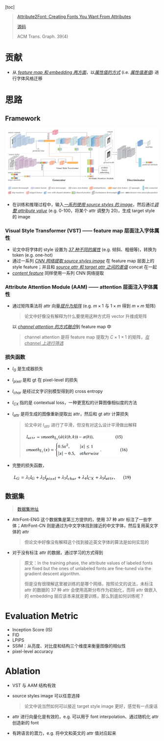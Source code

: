 [toc]

> [Attribute2Font: Creating Fonts You Want From Attributes](https://arxiv.org/abs/2005.07865)
>
> [源码](https://github.com/ueoo/Attr2Font)
>
> ACM Trans. Graph. 39(4)

# 贡献

- 从 <u>*feature map 和 embedding 两方面*</u>，以<u>*属性值的方式*</u> (i.e. <u>*属性值差值*</u>) 进行字体风格迁移





# 思路

## Framework

![image-20250223192545520](assets/image-20250223192545520.png)

- 在训练和推理过程中，输入<u>*一系列使用 source styles 的 image*</u>，然后通过<u>*调整 attribute value*</u> (e.g. 0-100，将某个 attr 调整为 20)，生成 target style 的 image

### Visual Style Transformer (VST) —— feature map 层面注入字体属性

- 论文中将字体的 style 设置为 <u>*37 种不同的属性*</u> (e.g. 倾斜、粗细等)，转换为 token (e.g. one-hot)
- 通过一系列 <u>*CNN 网络提取 source styles image*</u> 在 feature map 层面上的 style feature；并且和 <u>*source attr 和 target attr 之间的差值*</u> concat 在一起
- <u>*content feature*</u> 同样使用一系列 CNN 网络提取

### Attribute Attention Module (AAM) —— attention 层面注入字体属性

- 通过矩阵乘法将 attr 向量<u>*提升为矩阵*</u> (e.g. $m\times1$ 与 $1\times m$ 得到 $m\times m$ 矩阵)

  > 论文中好像没有解释为什么要使用这种方式将 vector 升维成矩阵

  以 <u>*channel attention 的方式融合*</u>到 feature map 中

  > channel attention 是将 feature map 提取为 $C\times 1\times 1$ 的矩阵，<u>*在 channel 上进行筛选*</u>

### 损失函数

- $l_G$ 是生成器损失

- $l_{pixel}$ 是和 gt 在 pixel-level 的损失

- $l_{char}$ 是经过文字识别模型得到的 cross entropy

- $l_{CX}$ 指的是 contextual loss，一种更宽松的计算图像相似度的方法

- $l_{attr}$ 是将生成的图像重新提取出 attr，然后和 gt attr 计算损失

  > 论文中对 $l_{attr}$ 进行了平滑，但没有对这么设计平滑做出解释
  >
  > <img src="assets/image-20250223194857494.png" alt="image-20250223194857494" style="zoom:35%;" />
  >
  > <img src="assets/image-20250223194911977.png" alt="image-20250223194911977" style="zoom:45%;" />

- 完整的损失函数，

  <img src="assets/image-20250223194753890.png" alt="image-20250223194753890" style="zoom:40%;" />



## 数据集

> [数据集地址](https://drive.google.com/file/d/1TTqAklfsAp6KOPxCVl2jktH8kN4lEmI_/view)

- AttrFont-ENG 这个数据集是第三方提供的，使用 37 种 attr 标注了一些字体；AttrFont-CN 则是通过为中文字体找到接近的中文字体，然后复用英文字体的 attr

  > 但论文中好像没有解释这个找到接近英文字体的算法是如何实现的

- 对于没有标注 attr 的数据，通过学习的方式得到

  > 原文：In the training phase, the attribute values of labeled fonts are fixed but the ones of unlabeled fonts are fine-tuned via the gradient descent algorithm.
  >
  > 但是没有很理解这里被训练的是哪个网络，按照论文的说法，未标注 attr 的数据的 37 种 attr 会使用高斯分布作为初始化，而将 attr 做嵌入的 embedding 层应该本来就是要训练，那么到底如何训练呢？
  
  



# Evaluation Metric

- Inception Score (IS)
- FID
- LPIPS
- SSIM：从亮度、对比度和结构三个维度来衡量图像的相似性
- pixel-level accuracy





# Ablation

- VST 与 AAM 结构有效

- source styles image 可以任意选择

  > 论文中说当然如何可以接近 target style image 更好，感觉有一点废话

- attr 进行向量化是有效的，e.g. 可以用于 font  interpolation、通过随机化 attr 创造新的 font

- 有跨语言的潜力，e.g. 将中文和英文的 attr 值对应起来